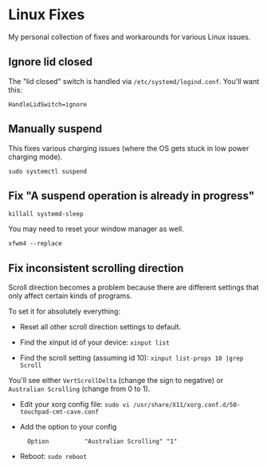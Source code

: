 Linux Fixes
===========

My personal collection of fixes and workarounds for various Linux issues.


Ignore lid closed
-----------------

The "lid closed" switch is handled via `/etc/systemd/logind.conf`. You'll want this:

    HandleLidSwitch=ignore



Manually suspend
----------------

This fixes various charging issues (where the OS gets stuck in low power charging mode).

    sudo systemctl suspend



Fix "A suspend operation is already in progress"
------------------------------------------------

    killall systemd-sleep

You may need to reset your window manager as well.

    xfwm4 --replace



Fix inconsistent scrolling direction
------------------------------------

Scroll direction becomes a problem because there are different settings that only affect certain kinds of programs.

To set it for absolutely everything:

* Reset all other scroll direction settings to default.

* Find the xinput id of your device: `xinput list`

* Find the scroll setting (assuming id 10): `xinput list-props 10 |grep Scroll`

You'll see either `VertScrollDelta` (change the sign to negative) or `Australian Scrolling` (change from 0 to 1).

* Edit your xorg config file: `sudo vi /usr/share/X11/xorg.conf.d/50-touchpad-cmt-cave.conf`

* Add the option to your config

        Option          "Australian Scrolling" "1"

* Reboot: `sudo reboot`
